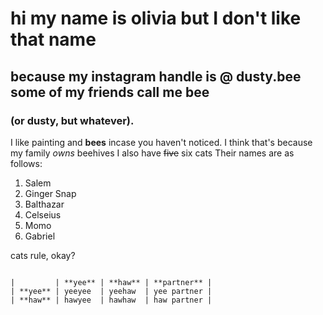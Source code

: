 # hi my name is olivia but I don't like that name
## because my instagram handle is @ dusty.bee  some of my friends call me bee
### (or dusty, but whatever).
I like painting and **bees** incase you haven't noticed.
I think that's because my family *owns* beehives
I also have ~~five~~ six cats
Their names are as follows:
1. Salem
1. Ginger Snap
1. Balthazar
1. Celseius 
1. Momo
1. Gabriel

cats rule, okay?
``` but I also have a dog named Juno. She's stiny and you can't say the word Cheeseburger around her because she knows what it means and will not leave you alone until you give her one.

|         | **yee** | **haw** | **partner** |
| **yee** | yeeyee  | yeehaw  | yee partner |
| **haw** | hawyee  | hawhaw  | haw partner |

